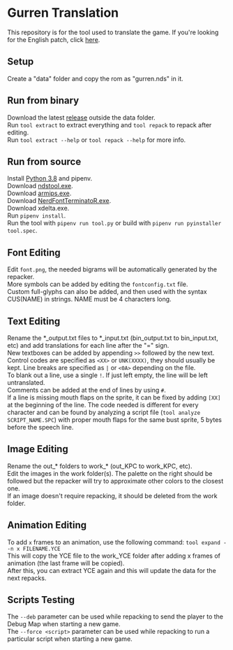 # Gurren Translation
This repository is for the tool used to translate the game. If you're looking for the English patch, click [here](http://www.romhacking.net/translations/5846/).
## Setup
Create a "data" folder and copy the rom as "gurren.nds" in it.  
## Run from binary
Download the latest [release](https://github.com/Illidanz/GurrenTranslation/releases) outside the data folder.  
Run `tool extract` to extract everything and `tool repack` to repack after editing.  
Run `tool extract --help` or `tool repack --help` for more info.  
## Run from source
Install [Python 3.8](https://www.python.org/downloads/) and pipenv.  
Download [ndstool.exe](https://www.darkfader.net/ds/files/ndstool.exe).  
Download [armips.exe](https://github.com/Kingcom/armips/releases).  
Download [NerdFontTerminatoR.exe](https://github.com/pleonex/NerdFontTerminatoR/releases).  
Download xdelta.exe.  
Run `pipenv install`.  
Run the tool with `pipenv run tool.py` or build with `pipenv run pyinstaller tool.spec`.  
## Font Editing
Edit `font.png`, the needed bigrams will be automatically generated by the repacker.  
More symbols can be added by editing the `fontconfig.txt` file.  
Custom full-glyphs can also be added, and then used with the syntax CUS(NAME) in strings. NAME must be 4 characters long.  
## Text Editing
Rename the \*\_output.txt files to \*\_input.txt (bin_output.txt to bin_input.txt, etc) and add translations for each line after the "=" sign.  
New textboxes can be added by appending `>>` followed by the new text.  
Control codes are specified as `<XX>` or `UNK(XXXX)`, they should usually be kept. Line breaks are specified as `|` or `<0A>` depending on the file.  
To blank out a line, use a single `!`. If just left empty, the line will be left untranslated.  
Comments can be added at the end of lines by using `#`.  
If a line is missing mouth flaps on the sprite, it can be fixed by adding `[XX]` at the beginning of the line. The code needed is different for every character and can be found by analyzing a script file (`tool analyze SCRIPT_NAME.SPC`) with proper mouth flaps for the same bust sprite, 5 bytes before the speech line.  
## Image Editing
Rename the out\_\* folders to work\_\* (out_KPC to work_KPC, etc).  
Edit the images in the work folder(s). The palette on the right should be followed but the repacker will try to approximate other colors to the closest one.  
If an image doesn't require repacking, it should be deleted from the work folder.  
## Animation Editing
To add `x` frames to an animation, use the following command:
`tool expand --n x FILENAME.YCE`  
This will copy the YCE file to the work_YCE folder after adding x frames of animation (the last frame will be copied).  
After this, you can extract YCE again and this will update the data for the next repacks.  
## Scripts Testing
The `--deb` parameter can be used while repacking to send the player to the Debug Map when starting a new game.  
The `--force <script>` parameter can be used while repacking to run a particular script when starting a new game.  
